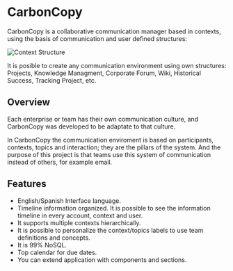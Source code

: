 CarbonCopy
===========

CarbonCopy is a collaborative communication manager based in contexts, using the basis of communication and user defined structures:

![Context Structure](https://raw.githubusercontent.com/porquero/CarbonCopy/master/pub/readme/context-structure.png)

It is posible to create any communication environment using own structures: Projects, Knowledge Managment, Corporate Forum,
 Wiki, Historical Success, Tracking Project, etc.


Overview
------------

Each enterprise or team has their own communication culture, and CarbonCopy was developed to be adaptate to
that culture.

In CarbonCopy the communication enviroment is based on participants, contexts, topics and interaction; they are the pillars of
the system. And the purpose of this project is that teams use this system of communication instead of others, for
example email.


Features
-----------

* English/Spanish Interface language.
* Timeline information organized. It is possible to see the information timeline in every account, context and user.
* It supports multiple contexts hierarchically.
* It is possible to personalize the context/topics labels to use team definitions and concepts.
* It is 99% NoSQL.
* Top calendar for due dates.
* You can extend application with components and sections.
